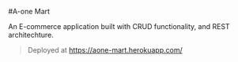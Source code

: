 #A-one Mart

An E-commerce application built with CRUD functionality, and REST architechture.

> Deployed at  https://aone-mart.herokuapp.com/


